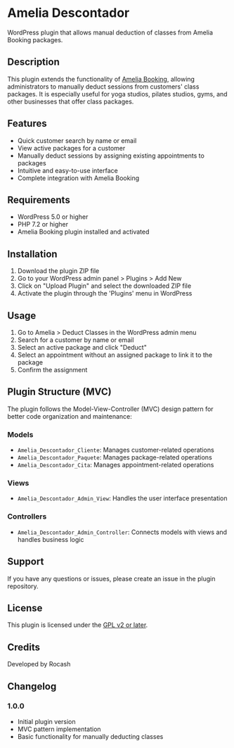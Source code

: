 # Amelia Descontador

WordPress plugin that allows manual deduction of classes from Amelia Booking packages.

## Description

This plugin extends the functionality of [Amelia Booking](https://wpamelia.com/), allowing administrators to manually deduct sessions from customers' class packages. It is especially useful for yoga studios, pilates studios, gyms, and other businesses that offer class packages.

## Features

- Quick customer search by name or email
- View active packages for a customer
- Manually deduct sessions by assigning existing appointments to packages
- Intuitive and easy-to-use interface
- Complete integration with Amelia Booking

## Requirements

- WordPress 5.0 or higher
- PHP 7.2 or higher
- Amelia Booking plugin installed and activated

## Installation

1. Download the plugin ZIP file
2. Go to your WordPress admin panel > Plugins > Add New
3. Click on "Upload Plugin" and select the downloaded ZIP file
4. Activate the plugin through the 'Plugins' menu in WordPress

## Usage

1. Go to Amelia > Deduct Classes in the WordPress admin menu
2. Search for a customer by name or email
3. Select an active package and click "Deduct"
4. Select an appointment without an assigned package to link it to the package
5. Confirm the assignment

## Plugin Structure (MVC)

The plugin follows the Model-View-Controller (MVC) design pattern for better code organization and maintenance:

### Models

- `Amelia_Descontador_Cliente`: Manages customer-related operations
- `Amelia_Descontador_Paquete`: Manages package-related operations
- `Amelia_Descontador_Cita`: Manages appointment-related operations

### Views

- `Amelia_Descontador_Admin_View`: Handles the user interface presentation

### Controllers

- `Amelia_Descontador_Admin_Controller`: Connects models with views and handles business logic

## Support

If you have any questions or issues, please create an issue in the plugin repository.

## License

This plugin is licensed under the [GPL v2 or later](https://www.gnu.org/licenses/gpl-2.0.html).

## Credits

Developed by Rocash

## Changelog

### 1.0.0
- Initial plugin version
- MVC pattern implementation
- Basic functionality for manually deducting classes 
